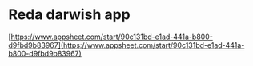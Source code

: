 # Reda darwish app

[https://www.appsheet.com/start/90c131bd-e1ad-441a-b800-d9fbd9b83967](https://www.appsheet.com/start/90c131bd-e1ad-441a-b800-d9fbd9b83967)

